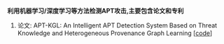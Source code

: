 **利用机器学习/深度学习等方法检测APT攻击,主要包含论文和专利**

1. 论文: APT-KGL: An Intelligent APT Detection System Based on Threat Knowledge and Heterogeneous Provenance Graph Learning [[code](https://github.com/hwwzrzr/APT-KGL)]
